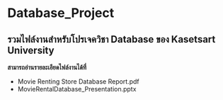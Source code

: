 # Database_Project

## รวมไฟล์งานสำหรับโปรเจควิชา Database ของ Kasetsart University

**สามารถอ่านรายละเอียดไฟล์งานได้ที่**
- Movie Renting Store Database Report.pdf
- MovieRentalDatabase_Presentation.pptx
